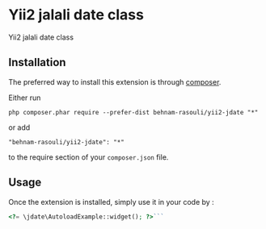 Yii2 jalali date class
======================
Yii2 jalali date class

Installation
------------

The preferred way to install this extension is through [composer](http://getcomposer.org/download/).

Either run

```
php composer.phar require --prefer-dist behnam-rasouli/yii2-jdate "*"
```

or add

```
"behnam-rasouli/yii2-jdate": "*"
```

to the require section of your `composer.json` file.


Usage
-----

Once the extension is installed, simply use it in your code by  :

```php
<?= \jdate\AutoloadExample::widget(); ?>```